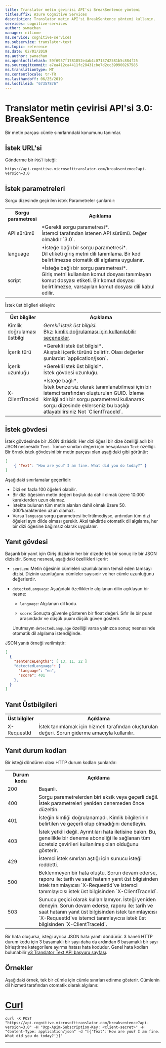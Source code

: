 ```yaml
---
title: Translator metin çevirisi API'si BreakSentence yöntemi
titlesuffix: Azure Cognitive Services
description: Translator metin API'si BreakSentence yöntemi kullanın.
services: cognitive-services
author: swmachan
manager: nitinme
ms.service: cognitive-services
ms.subservice: translator-text
ms.topic: reference
ms.date: 02/01/2019
ms.author: swmachan
ms.openlocfilehash: 59f6957f1781852e4ab4c0713742581b5c884f25
ms.sourcegitcommit: a7ea412ca4411fc28431cbe7d2cc399900267585
ms.translationtype: MT
ms.contentlocale: tr-TR
ms.lasthandoff: 06/25/2019
ms.locfileid: "67357876"
---
```

# <a name="translator-text-api-30-breaksentence"></a>Translator metin çevirisi API'si 3.0: BreakSentence

Bir metin parçası cümle sınırlarındaki konumunu tanımlar.

## <a name="request-url"></a>İstek URL'si

Gönderme bir `POST` isteği:

```HTTP
https://api.cognitive.microsofttranslator.com/breaksentence?api-version=3.0
```

## <a name="request-parameters"></a>İstek parametreleri

Sorgu dizesinde geçirilen istek Parametreler şunlardır:

<table width="100%">
  <th width="20%">Sorgu parametresi</th>
  <th>Açıklama</th>
  <tr>
    <td>API sürümü</td>
    <td>*Gerekli sorgu parametresi*.<br/>İstemci tarafından istenen API sürümü. Değer olmalıdır `3.0`.</td>
  </tr>
  <tr>
    <td>language</td>
    <td>*İsteğe bağlı bir sorgu parametresi*.<br/>Dil etiketi giriş metni dili tanımlama. Bir kod belirtilmezse otomatik dil algılama uygulanır.</td>
  </tr>
  <tr>
    <td>script</td>
    <td>*İsteğe bağlı bir sorgu parametresi*.<br/>Giriş metni kullanılan komut dosyası tanımlayan komut dosyası etiketi. Bir komut dosyası belirtilmezse, varsayılan komut dosyası dili kabul edilir.</td>
  </tr>
</table> 

İstek üst bilgileri ekleyin:

<table width="100%">
  <th width="20%">Üst bilgiler</th>
  <th>Açıklama</th>
  <tr>
    <td>Kimlik doğrulaması üstbilgi</td>
    <td><em>Gerekli istek üst bilgisi</em>.<br/>Bkz: <a href="https://docs.microsoft.com/azure/cognitive-services/translator/reference/v3-0-reference#authentication">kimlik doğrulaması için kullanılabilir seçenekler</a>.</td>
  </tr>
  <tr>
    <td>İçerik türü</td>
    <td>*Gerekli istek üst bilgisi*.<br/>Akıştaki içerik türünü belirtir. Olası değerler şunlardır: `application/json`.</td>
  </tr>
  <tr>
    <td>İçerik uzunluğu</td>
    <td>*Gerekli istek üst bilgisi*.<br/>İstek gövdesi uzunluğu.</td>
  </tr>
  <tr>
    <td>X-ClientTraceId</td>
    <td>*İsteğe bağlı*.<br/>İstek benzersiz olarak tanımlanabilmesi için bir istemci tarafından oluşturulan GUID. İzleme kimliği adlı bir sorgu parametresi kullanarak sorgu dizesinde eklerseniz bu başlığı atlayabilirsiniz Not `ClientTraceId`.</td>
  </tr>
</table> 

## <a name="request-body"></a>İstek gövdesi

İstek gövdesinde bir JSON dizisidir. Her dizi öğesi bir dize özelliği adlı bir JSON nesnesidir `Text`. Tümce sınırları değeri için hesaplanan `Text` özelliği. Bir örnek istek gövdesini bir metin parçası olan aşağıdaki gibi görünür:

```json
[
    { "Text": "How are you? I am fine. What did you do today?" }
]
```

Aşağıdaki sınırlamalar geçerlidir:

* Dizi en fazla 100 öğeleri olabilir.
* Bir dizi öğesinin metin değeri boşluk da dahil olmak üzere 10.000 karakterden uzun olamaz.
* İstekte bulunan tüm metin alanları dahil olmak üzere 50. 000'karakterden uzun olamaz.
* Varsa `language` sorgu parametresi belirtilmediyse, ardından tüm dizi öğeleri aynı dilde olması gerekir. Aksi takdirde otomatik dil algılama, her bir dizi öğesine bağımsız olarak uygulanır.

## <a name="response-body"></a>Yanıt gövdesi

Başarılı bir yanıt için Giriş dizisinin her bir dizede tek bir sonuç ile bir JSON dizisidir. Sonuç nesnesi, aşağıdaki özellikleri içerir:

  * `sentLen`: Metin öğesinin cümleleri uzunluklarının temsil eden tamsayı dizisi. Dizinin uzunluğunu cümleler sayısıdır ve her cümle uzunluğunu değerlerdir. 

  * `detectedLanguage`: Aşağıdaki özelliklerle algılanan dilin açıklayan bir nesne:

     * `language`: Algılanan dil kodu.

     * `score`: Sonuçta güvenle gösteren bir float değeri. Sıfır ile bir puan arasındadır ve düşük puanı düşük güven gösterir.
     
    Unutmayın `detectedLanguage` özelliği varsa yalnızca sonuç nesnesinde otomatik dil algılama istendiğinde.

JSON yanıtı örneği verilmiştir:

```json
[
  {
    "sentenceLengths": [ 13, 11, 22 ]
    "detectedLanguage": {
      "language": "en",
      "score": 401
    },
  }
]
```

## <a name="response-headers"></a>Yanıt Üstbilgileri

<table width="100%">
  <th width="20%">Üst bilgiler</th>
  <th>Açıklama</th>
  <tr>
    <td>X-RequestId</td>
    <td>İstek tanımlamak için hizmeti tarafından oluşturulan değeri. Sorun giderme amacıyla kullanılır.</td>
  </tr>
</table> 

## <a name="response-status-codes"></a>Yanıt durum kodları

Bir isteği döndüren olası HTTP durum kodları şunlardır: 

<table width="100%">
  <th width="20%">Durum kodu</th>
  <th>Açıklama</th>
  <tr>
    <td>200</td>
    <td>Başarılı.</td>
  </tr>
  <tr>
    <td>400</td>
    <td>Sorgu parametrelerden biri eksik veya geçerli değil. İstek parametreleri yeniden denemeden önce düzeltin.</td>
  </tr>
  <tr>
    <td>401</td>
    <td>İsteğin kimliği doğrulanamadı. Kimlik bilgilerinin belirtilen ve geçerli olup olmadığını denetleyin.</td>
  </tr>
  <tr>
    <td>403</td>
    <td>İstek yetkili değil. Ayrıntıları hata iletisine bakın. Bu, genellikle bir deneme aboneliği ile sağlanan tüm ücretsiz çevirileri kullanılmış olan olduğunu gösterir.</td>
  </tr>
  <tr>
    <td>429</td>
    <td>İstemci istek sınırları aştığı için sunucu isteği reddetti.</td>
  </tr>
  <tr>
    <td>500</td>
    <td>Beklenmeyen bir hata oluştu. Sorun devam ederse, raporu ile: tarih ve saat hatanın yanıt üst bilgisinden istek tanımlayıcısı `X-RequestId`ve istemci tanımlayıcısı istek üst bilgisinden `X-ClientTraceId`.</td>
  </tr>
  <tr>
    <td>503</td>
    <td>Sunucu geçici olarak kullanılamıyor. İsteği yeniden deneyin. Sorun devam ederse, raporu ile: tarih ve saat hatanın yanıt üst bilgisinden istek tanımlayıcısı `X-RequestId`ve istemci tanımlayıcısı istek üst bilgisinden `X-ClientTraceId`.</td>
  </tr>
</table> 

Bir hata oluşursa, isteği ayrıca JSON hata yanıtı döndürür. 3 haneli HTTP durum kodu için 3 basamaklı bir sayı daha da ardından 6 basamaklı bir sayı birleştirme kategorilere ayırma hatası hata kodudur. Genel hata kodları bulunabilir [v3 Translator Text API başvuru sayfası](https://docs.microsoft.com/azure/cognitive-services/translator/reference/v3-0-reference#errors). 

## <a name="examples"></a>Örnekler

Aşağıdaki örnek, tek bir cümle için cümle sınırları edinme gösterir. Cümlenin dil hizmeti tarafından otomatik olarak algılanır.

# <a name="curltabcurl"></a>[Curl](#tab/curl)

```
curl -X POST "https://api.cognitive.microsofttranslator.com/breaksentence?api-version=3.0" -H "Ocp-Apim-Subscription-Key: <client-secret>" -H "Content-Type: application/json" -d "[{'Text':'How are you? I am fine. What did you do today?'}]"
```

---

